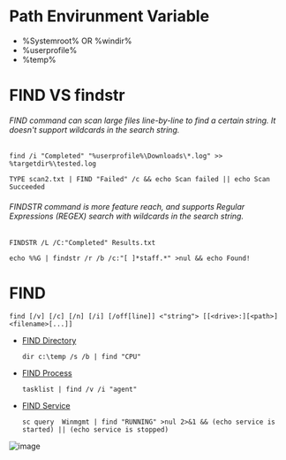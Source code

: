 
# Path Envirunment Variable
  - %Systemroot%    OR   %windir%
  - %userprofile%
  - %temp%



# FIND VS findstr
###### FIND command can scan large files line-by-line to find a certain string. It doesn't support wildcards in the search string.
```
find /i "Completed" "%userprofile%\Downloads\*.log" >> %targetdir%\tested.log

TYPE scan2.txt | FIND "Failed" /c && echo Scan failed || echo Scan Succeeded
```

###### FINDSTR command is more feature reach, and supports Regular Expressions (REGEX) search with wildcards in the search string.
```
FINDSTR /L /C:"Completed" Results.txt

echo %%G | findstr /r /b /c:"[ ]*staff.*" >nul && echo Found!
```
 # FIND
 ```
 find [/v] [/c] [/n] [/i] [/off[line]] <"string"> [[<drive>:][<path>]<filename>[...]]
 ```
 * [FIND Directory]()
    ```
    dir c:\temp /s /b | find "CPU"
    ```

 * [FIND Process]()
   ```
   tasklist | find /v /i "agent"
   ```
 * [FIND Service]()
     ```
     sc query  Winmgmt | find "RUNNING" >nul 2>&1 && (echo service is started) || (echo service is stopped)
     ```
![image](https://github.com/rezaabedi1365/bat/assets/117336743/d2e46e52-9be8-43c2-a8d7-dee3ddfa24c9)
